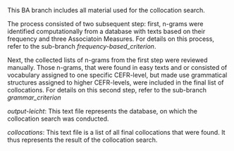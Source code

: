 </p> This BA branch includes all material used for the collocation search. 
</p> The process consisted of two subsequent step: first, n-grams were identified computationally from a database with texts based on their frequency and three Associatoin Measures. For details on this process, refer to the sub-branch <i>frequency-based_criterion</i>. 
</p> Next, the collected lists of n-grams from the first step were reviewed manually. Those n-grams, that were found in easy texts and or consisted of vocabulary assigned to one specific CEFR-level, but made use grammatical structures assigned to higher CEFR-levels, were included in the final list of collocations. For details on this second step, refer to the sub-branch <i>grammar_criterion</i>
</p> <i>output-leicht</i>: This text file represents the database, on which the collocation search was conducted.</p> 
</p> <i>collocations</i>: This text file is a list of all final collocations that were found. It thus represents the result of the collocation search. </p>
